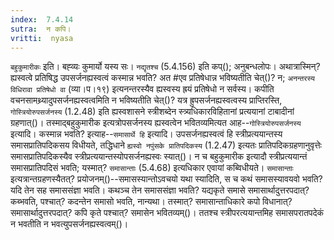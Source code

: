 ```yaml
---
index:  7.4.14
sutra:  न कपि।
vritti:  nyasa
---
```


`बहुकुमारीकः` इति। बह्व्यः कुमार्यो यस्य सः। `नद्यृतश्च` (5.4.156) इति कप्(); अनुबन्धलोपः। 
अथात्रास्मिन्? ह्यस्वत्वे प्रतिषिद्ध उपसर्जनह्यस्वत्वं कस्मान्न भवति? अत #एव प्रतिषेधान्न भविष्यतीति चेत्()? न; `अनन्तरस्य विधिरावा प्रतिषेधो वा` (व्या।प।१९) इत्यनन्तरस्यैव ह्यस्वस्य ह्रयं प्रतिषेधो न सर्वस्य। कपीति वचनसामथ्र्यादुपसर्जनह्यस्वत्वमिति न भविष्यतीति चेत्()? यत्र ह्रुपसर्जनह्यस्वत्वस्य प्राप्तिरस्ति, `गोस्त्रियोरुपसर्जनस्य` (1.2.48) इति ह्यस्वशासने स्त्रीशब्देन स्त्र्यधिकारविहितानां प्रत्ययानां टाबादीनां ग्रहणात्()। तस्माद्बहुकुमारीक इत्यत्रोपसर्जनस्य ह्यस्वत्वेन भवितव्यमित्यत आह--`गोस्त्रियोरुपसर्जनस्य` इत्यादि। कस्मान्न भवति? इत्याह--`समासार्थे हि` इत्यादि। उपसर्जनह्यस्वत्वं हि स्त्रीप्रत्ययान्तस्य समासप्रातिपदिकसय विधीयते, तद्धिधाने `ह्यस्वो नपुंसके प्रातिपदिकस्य` (1.2.47) इत्यतः प्रातिपदिकग्रहणानुवृत्तेः समासप्रातिपदिकस्यैव स्त्रीप्रत्ययान्तस्योपसर्जनह्यस्वः स्यात्()। न च बहुकुमारीक इत्यादौ स्त्रीप्रत्ययान्तं समासप्रातिपदिसं भवति; यस्मात्? `समासान्ताः` (5.4.68) इत्यधिकार एवायां कब्विधीयते। `समासान्ताः` इत्यत्रान्तग्रहणस्यैतत्? प्रयोजनम्()--समासस्यान्तोऽवचयो यथा स्यादिति, स च कथं समासस्यावयवो भवति? यदि तेन सह समाससंज्ञा भवति। कथञ्च तेन समाससंज्ञा भवति? यद्यकृते समासे समासार्थादुत्तरपदात्? कब्भवति, पश्चात्? कदन्तेन समासो भवति, नान्यथा। तस्मात्? समासान्ताधिकारे कपो विधानात्? समासार्थादुत्तरपदात्? कपि कृते पश्चात्? समासेन भवितव्यम्()। ततश्च स्त्रीपरत्ययान्तमिह समासपरातपदेकं न भवतीति न भवत्युपसर्जनह्यस्वत्वम्()।
